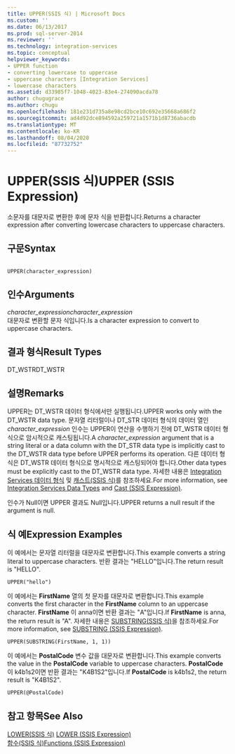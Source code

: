 ```yaml
---
title: UPPER(SSIS 식) | Microsoft Docs
ms.custom: ''
ms.date: 06/13/2017
ms.prod: sql-server-2014
ms.reviewer: ''
ms.technology: integration-services
ms.topic: conceptual
helpviewer_keywords:
- UPPER function
- converting lowercase to uppercase
- uppercase characters [Integration Services]
- lowercase characters
ms.assetid: d33985f7-1048-4023-83e4-274090acda78
author: chugugrace
ms.author: chugu
ms.openlocfilehash: 181e231d735a8e98cd2bce10c692e35668a686f2
ms.sourcegitcommit: ad4d92dce894592a259721a1571b1d8736abacdb
ms.translationtype: MT
ms.contentlocale: ko-KR
ms.lasthandoff: 08/04/2020
ms.locfileid: "87732752"
---
```

# <a name="upper-ssis-expression"></a><span data-ttu-id="70acb-102">UPPER(SSIS 식)</span><span class="sxs-lookup"><span data-stu-id="70acb-102">UPPER (SSIS Expression)</span></span>
  <span data-ttu-id="70acb-103">소문자를 대문자로 변환한 후에 문자 식을 반환합니다.</span><span class="sxs-lookup"><span data-stu-id="70acb-103">Returns a character expression after converting lowercase characters to uppercase characters.</span></span>  
  
## <a name="syntax"></a><span data-ttu-id="70acb-104">구문</span><span class="sxs-lookup"><span data-stu-id="70acb-104">Syntax</span></span>  
  
```  
  
UPPER(character_expression)  
```  
  
## <a name="arguments"></a><span data-ttu-id="70acb-105">인수</span><span class="sxs-lookup"><span data-stu-id="70acb-105">Arguments</span></span>  
 <span data-ttu-id="70acb-106">*character_expression*</span><span class="sxs-lookup"><span data-stu-id="70acb-106">*character_expression*</span></span>  
 <span data-ttu-id="70acb-107">대문자로 변환할 문자 식입니다.</span><span class="sxs-lookup"><span data-stu-id="70acb-107">Is a character expression to convert to uppercase characters.</span></span>  
  
## <a name="result-types"></a><span data-ttu-id="70acb-108">결과 형식</span><span class="sxs-lookup"><span data-stu-id="70acb-108">Result Types</span></span>  
 <span data-ttu-id="70acb-109">DT_WSTR</span><span class="sxs-lookup"><span data-stu-id="70acb-109">DT_WSTR</span></span>  
  
## <a name="remarks"></a><span data-ttu-id="70acb-110">설명</span><span class="sxs-lookup"><span data-stu-id="70acb-110">Remarks</span></span>  
 <span data-ttu-id="70acb-111">UPPER는 DT_WSTR 데이터 형식에서만 실행됩니다.</span><span class="sxs-lookup"><span data-stu-id="70acb-111">UPPER works only with the DT_WSTR data type.</span></span> <span data-ttu-id="70acb-112">문자열 리터럴이나 DT_STR 데이터 형식의 데이터 열인 *character_expression* 인수는 UPPER이 연산을 수행하기 전에 DT_WSTR 데이터 형식으로 암시적으로 캐스팅됩니다.</span><span class="sxs-lookup"><span data-stu-id="70acb-112">A *character_expression* argument that is a string literal or a data column with the DT_STR data type is implicitly cast to the DT_WSTR data type before UPPER performs its operation.</span></span> <span data-ttu-id="70acb-113">다른 데이터 형식은 DT_WSTR 데이터 형식으로 명시적으로 캐스팅되어야 합니다.</span><span class="sxs-lookup"><span data-stu-id="70acb-113">Other data types must be explicitly cast to the DT_WSTR data type.</span></span> <span data-ttu-id="70acb-114">자세한 내용은 [Integration Services 데이터 형식](../data-flow/integration-services-data-types.md) 및 [캐스트&#40;SSIS 식&#41;](cast-ssis-expression.md)를 참조하세요.</span><span class="sxs-lookup"><span data-stu-id="70acb-114">For more information, see [Integration Services Data Types](../data-flow/integration-services-data-types.md) and [Cast &#40;SSIS Expression&#41;](cast-ssis-expression.md).</span></span>  
  
 <span data-ttu-id="70acb-115">인수가 Null이면 UPPER 결과도 Null입니다.</span><span class="sxs-lookup"><span data-stu-id="70acb-115">UPPER returns a null result if the argument is null.</span></span>  
  
## <a name="expression-examples"></a><span data-ttu-id="70acb-116">식 예</span><span class="sxs-lookup"><span data-stu-id="70acb-116">Expression Examples</span></span>  
 <span data-ttu-id="70acb-117">이 예에서는 문자열 리터럴을 대문자로 변환합니다.</span><span class="sxs-lookup"><span data-stu-id="70acb-117">This example converts a string literal to uppercase characters.</span></span> <span data-ttu-id="70acb-118">반환 결과는 "HELLO"입니다.</span><span class="sxs-lookup"><span data-stu-id="70acb-118">The return result is "HELLO".</span></span>  
  
```  
UPPER("hello")  
```  
  
 <span data-ttu-id="70acb-119">이 예에서는 **FirstName** 열의 첫 문자를 대문자로 변환합니다.</span><span class="sxs-lookup"><span data-stu-id="70acb-119">This example converts the first character in the **FirstName** column to an uppercase character.</span></span> <span data-ttu-id="70acb-120">**FirstName** 이 anna이면 반환 결과는 "A"입니다.</span><span class="sxs-lookup"><span data-stu-id="70acb-120">If **FirstName** is anna, the return result is "A".</span></span> <span data-ttu-id="70acb-121">자세한 내용은 [SUBSTRING&#40;SSIS 식&#41;](substring-ssis-expression.md)을 참조하세요.</span><span class="sxs-lookup"><span data-stu-id="70acb-121">For more information, see [SUBSTRING &#40;SSIS Expression&#41;](substring-ssis-expression.md).</span></span>  
  
```  
UPPER(SUBSTRING(FirstName, 1, 1))  
```  
  
 <span data-ttu-id="70acb-122">이 예에서는 **PostalCode** 변수 값을 대문자로 변환합니다.</span><span class="sxs-lookup"><span data-stu-id="70acb-122">This example converts the value in the **PostalCode** variable to uppercase characters.</span></span> <span data-ttu-id="70acb-123">**PostalCode** 이 k4b1s2이면 반환 결과는 "K4B1S2"입니다.</span><span class="sxs-lookup"><span data-stu-id="70acb-123">If **PostalCode** is k4b1s2, the return result is "K4B1S2".</span></span>  
  
```  
UPPER(@PostalCode)  
```  
  
## <a name="see-also"></a><span data-ttu-id="70acb-124">참고 항목</span><span class="sxs-lookup"><span data-stu-id="70acb-124">See Also</span></span>  
 <span data-ttu-id="70acb-125">[LOWER&#40;SSIS 식&#41;](lower-ssis-expression.md) </span><span class="sxs-lookup"><span data-stu-id="70acb-125">[LOWER &#40;SSIS Expression&#41;](lower-ssis-expression.md) </span></span>  
 [<span data-ttu-id="70acb-126">함수&#40;SSIS 식&#41;</span><span class="sxs-lookup"><span data-stu-id="70acb-126">Functions &#40;SSIS Expression&#41;</span></span>](functions-ssis-expression.md)  
  
  
